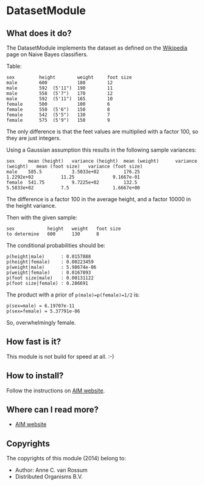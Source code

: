 <!-- Uses markdown syntax for neat display at github. This is the most important thing to your user. Be not afraid that
	you are too long-winded. If you tell someone what the Battacharyya distance is, they probably will appreciate
	that even if they already know. Be also clear about its complexity, say if it is exponential in time or the 
	number of pixels for example. 

	Tips on syntax:
	
	Use pictures:
	  ![picture](https://raw.github.com/git_username/git_repos/master/module_name/some_doc_folder/picture.jpg)

	Use math notation (http://stackoverflow.com/questions/11256433):
	- Experiment on http://latex.codecogs.com/gif.latex?c=\sqrt{E/m} to check your equation
	- Encode the math part c=\sqrt{E/m} on http://www.url-encode-decode.com/urlencode
	- And write it in markdown syntax as:
	   ![equation](http://latex.codecogs.com/gif.latex?c%3D%5Csqrt%7BE%2Fm%7D)
-->

# DatasetModule

## What does it do?

The DatasetModule implements the dataset as defined on the 
[Wikipedia](https://en.wikipedia.org/wiki/Naive_Bayes_classifier#Document_Classification) page on Naive Bayes classifiers.

Table:

    sex	        height        weight     foot size
    male        600           180        12
    male        592  (5'11")  190        11
    male        558  (5'7")   170        12
    male        592  (5'11")  165        10
    female      500           100        6
    female      550  (5'6")   150        8
    female      542  (5'5")   130        7
    female      575  (5'9")   150        9

The only difference is that the feet values are multiplied with a factor 100, so they are just integers.

Using a Gaussian assumption this results in the following sample variances:

    sex     mean (height)   variance (height)  mean (weight)      variance (weight)   mean (foot size)   variance (foot size)
    male    585.5           3.5033e+02         176.25             1.2292e+02          11.25              9.1667e-01
    female  541.75          9.7225e+02         132.5              5.5833e+02          7.5                1.6667e+00

The difference is a factor 100 in the average height, and a factor 10000 in the height variance.

Then with the given sample:

    sex            height   weight   foot size
    to determine   600      130      8

The conditional probabilities should be:

    p(height|male)      : 0.0157888
    p(height|female)    : 0.00223459
    p(weight|male)      : 5.98674e-06
    p(weight|female)    : 0.0167893
    p(foot size|male)   : 0.00131122
    p(foot size|female) : 0.286691

The product with a prior of `p(male)=p(female)=1/2` is:

    p(sex=male) = 6.19707e-11 
    p(sex=female) = 5.37791e-06 

So, overwhelmingly female.

## How fast is it?

This module is not build for speed at all. :-)

## How to install?

Follow the instructions on [AIM website](http://dobots.github.com/aim/). 

## Where can I read more?

* [AIM website](http://dobots.github.com/aim/) 

## Copyrights
The copyrights of this module (2014) belong to:

- Author: Anne C. van Rossum
- Distributed Organisms B.V.

